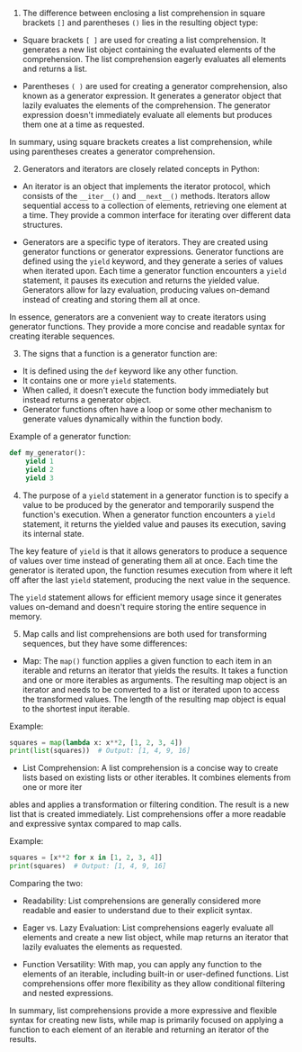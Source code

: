 1) The difference between enclosing a list comprehension in square brackets `[]` and parentheses `()` lies in the resulting object type:

- Square brackets `[ ]` are used for creating a list comprehension. It generates a new list object containing the evaluated elements of the comprehension. The list comprehension eagerly evaluates all elements and returns a list.

- Parentheses `( )` are used for creating a generator comprehension, also known as a generator expression. It generates a generator object that lazily evaluates the elements of the comprehension. The generator expression doesn't immediately evaluate all elements but produces them one at a time as requested.

In summary, using square brackets creates a list comprehension, while using parentheses creates a generator comprehension.

2) Generators and iterators are closely related concepts in Python:

- An iterator is an object that implements the iterator protocol, which consists of the `__iter__()` and `__next__()` methods. Iterators allow sequential access to a collection of elements, retrieving one element at a time. They provide a common interface for iterating over different data structures.

- Generators are a specific type of iterators. They are created using generator functions or generator expressions. Generator functions are defined using the `yield` keyword, and they generate a series of values when iterated upon. Each time a generator function encounters a `yield` statement, it pauses its execution and returns the yielded value. Generators allow for lazy evaluation, producing values on-demand instead of creating and storing them all at once.

In essence, generators are a convenient way to create iterators using generator functions. They provide a more concise and readable syntax for creating iterable sequences.

3) The signs that a function is a generator function are:

- It is defined using the `def` keyword like any other function.
- It contains one or more `yield` statements.
- When called, it doesn't execute the function body immediately but instead returns a generator object.
- Generator functions often have a loop or some other mechanism to generate values dynamically within the function body.

Example of a generator function:
```python
def my_generator():
    yield 1
    yield 2
    yield 3
```

4) The purpose of a `yield` statement in a generator function is to specify a value to be produced by the generator and temporarily suspend the function's execution. When a generator function encounters a `yield` statement, it returns the yielded value and pauses its execution, saving its internal state.

The key feature of `yield` is that it allows generators to produce a sequence of values over time instead of generating them all at once. Each time the generator is iterated upon, the function resumes execution from where it left off after the last `yield` statement, producing the next value in the sequence.

The `yield` statement allows for efficient memory usage since it generates values on-demand and doesn't require storing the entire sequence in memory.

5) Map calls and list comprehensions are both used for transforming sequences, but they have some differences:

- Map: The `map()` function applies a given function to each item in an iterable and returns an iterator that yields the results. It takes a function and one or more iterables as arguments. The resulting map object is an iterator and needs to be converted to a list or iterated upon to access the transformed values. The length of the resulting map object is equal to the shortest input iterable.

Example:
```python
squares = map(lambda x: x**2, [1, 2, 3, 4])
print(list(squares))  # Output: [1, 4, 9, 16]
```

- List Comprehension: A list comprehension is a concise way to create lists based on existing lists or other iterables. It combines elements from one or more iter

ables and applies a transformation or filtering condition. The result is a new list that is created immediately. List comprehensions offer a more readable and expressive syntax compared to map calls.

Example:
```python
squares = [x**2 for x in [1, 2, 3, 4]]
print(squares)  # Output: [1, 4, 9, 16]
```

Comparing the two:

- Readability: List comprehensions are generally considered more readable and easier to understand due to their explicit syntax.

- Eager vs. Lazy Evaluation: List comprehensions eagerly evaluate all elements and create a new list object, while map returns an iterator that lazily evaluates the elements as requested.

- Function Versatility: With map, you can apply any function to the elements of an iterable, including built-in or user-defined functions. List comprehensions offer more flexibility as they allow conditional filtering and nested expressions.

In summary, list comprehensions provide a more expressive and flexible syntax for creating new lists, while map is primarily focused on applying a function to each element of an iterable and returning an iterator of the results.